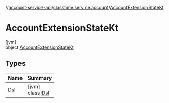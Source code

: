 //[account-service-api](../../../index.md)/[classtime.service.account](../index.md)/[AccountExtensionStateKt](index.md)

# AccountExtensionStateKt

[jvm]\
object [AccountExtensionStateKt](index.md)

## Types

| Name | Summary |
|---|---|
| [Dsl](-dsl/index.md) | [jvm]<br>class [Dsl](-dsl/index.md) |
